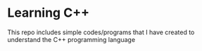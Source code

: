 # Learning C++

This repo includes simple codes/programs that I have created to understand the C++ programming language
